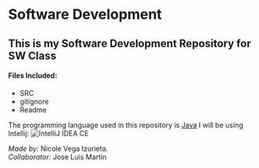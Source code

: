 # Software Development

## This is my Software Development Repository for SW Class

#### Files Included:
* SRC
* gitignore
* Readme


The programming language used in this repository is [Java](https://en.wikipedia.org/wiki/Java_(programming_language))  
I will be using Intellij: ![IntelliJ IDEA CE](https://dwglogo.com/wp-content/uploads/2017/11/IntelliJ_IDEA_logo_01.png)


_Made by:_ Nicole Vega Izurieta.  
_Collaborator:_ Jose Luis Martin 

